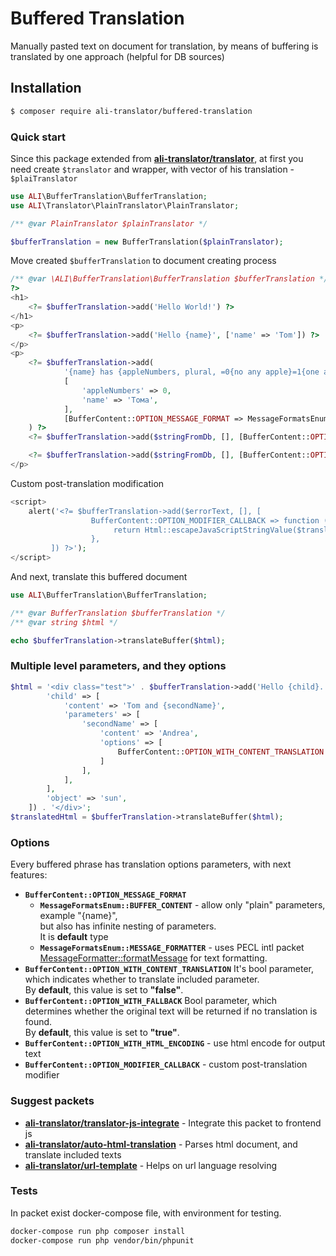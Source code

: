 # Buffered Translation

Manually pasted text on document for translation, by means of buffering is translated by one approach (helpful for DB sources)

## Installation

```bash
$ composer require ali-translator/buffered-translation
```

### Quick start

Since this package extended from <b>[ali-translator/translator](https://github.com/ali-translator/translator)</b>,
at first you need create `$translator` and wrapper, with vector of his translation - `$plaiTranslator`

```php
use ALI\BufferTranslation\BufferTranslation;
use ALI\Translator\PlainTranslator\PlainTranslator;

/** @var PlainTranslator $plainTranslator */

$bufferTranslation = new BufferTranslation($plainTranslator);
```

Move created `$bufferTranslation` to document creating process 

```php
/** @var \ALI\BufferTranslation\BufferTranslation $bufferTranslation */
?>
<h1>
    <?= $bufferTranslation->add('Hello World!') ?>
</h1>
<p>
    <?= $bufferTranslation->add('Hello {name}', ['name' => 'Tom']) ?>    
</p>
<p>
    <?= $bufferTranslation->add(
            '{name} has {appleNumbers, plural, =0{no any apple}=1{one apple}other{many apples}}', 
            [
                'appleNumbers' => 0,
                'name' => 'Тома',
            ], 
            [BufferContent::OPTION_MESSAGE_FORMAT => MessageFormatsEnum::MESSAGE_FORMATTER]
    ) ?>
    <?= $bufferTranslation->add($stringFromDb, [], [BufferContent::OPTION_WITH_HTML_ENCODING => true]) ?>

    <?= $bufferTranslation->add($stringFromDb, [], [BufferContent::OPTION_WITH_HTML_ENCODING => true]) ?>   
</p>
```
Custom post-translation modification
```php
<script>
    alert('<?= $bufferTranslation->add($errorText, [], [
                  BufferContent::OPTION_MODIFIER_CALLBACK => function (string $translation): string {
                       return Html::escapeJavaScriptStringValue($translation);
                  },
         ]) ?>');
</script>
```

And next, translate this buffered document

```php
use ALI\BufferTranslation\BufferTranslation;

/** @var BufferTranslation $bufferTranslation */
/** @var string $html */

echo $bufferTranslation->translateBuffer($html);
```

### Multiple level parameters, and they options

```php
$html = '<div class="test">' . $bufferTranslation->add('Hello {child}. Hi {object}', [
        'child' => [
            'content' => 'Tom and {secondName}',
            'parameters' => [
                'secondName' => [
                    'content' => 'Andrea',
                    'options' => [
                        BufferContent::OPTION_WITH_CONTENT_TRANSLATION => true,
                    ]
                ],
            ],
        ],
        'object' => 'sun',
    ]) . '</div>';
$translatedHtml = $bufferTranslation->translateBuffer($html);
```

### Options
Every buffered phrase has translation options parameters, with next features:
* <b>`BufferContent::OPTION_MESSAGE_FORMAT`</b>
    * <b>`MessageFormatsEnum::BUFFER_CONTENT`</b> - allow only "plain" parameters, example "{name}",  
    but also has infinite nesting of parameters.<br> 
    It is <b>default</b> type
    * <b>`MessageFormatsEnum::MESSAGE_FORMATTER`</b> - uses PECL intl packet [MessageFormatter::formatMessage](https://www.php.net/manual/ru/messageformatter.formatmessage.php) for text formatting.  
* <b>`BufferContent::OPTION_WITH_CONTENT_TRANSLATION`</b> It's bool parameter, which indicates whether to translate included parameter.<br>
By <b>default</b>, this value is set to <b>"false"</b>.  
* <b>`BufferContent::OPTION_WITH_FALLBACK`</b> Bool parameter, which determines whether the original text will be returned if no translation is found.<br> 
By <b>default</b>, this value is set to <b>"true"</b>.
* <b>`BufferContent::OPTION_WITH_HTML_ENCODING`</b> - use html encode for output text 
* <b>`BufferContent::OPTION_MODIFIER_CALLBACK`</b> - custom post-translation modifier 

### Suggest packets
* <b>[ali-translator/translator-js-integrate](https://github.com/ali-translator/translator-js-integrate)</b> - Integrate this packet to frontend js
* <b>[ali-translator/auto-html-translation](https://github.com/ali-translator/auto-html-translation)</b> - Parses html document, and translate included texts
* <b>[ali-translator/url-template](https://github.com/ali-translator/url-template)</b> - Helps on url language resolving

### Tests
In packet exist docker-compose file, with environment for testing.
```bash
docker-compose run php composer install
docker-compose run php vendor/bin/phpunit
```
